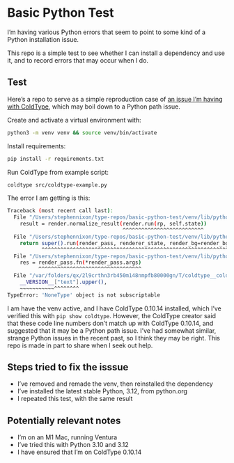 # Basic Python Test

I’m having various Python errors that seem to point to some kind of a Python installation issue.

This repo is a simple test to see whether I can install a dependency and use it, and to record errors that may occur when I do.

## Test

Here’s a repo to serve as a simple reproduction case of [an issue I’m having with ColdType](https://github.com/coldtype/coldtype/issues/151#issuecomment-1806587692), which may boil down to a Python path issue.

Create and activate a virtual environment with:

```sh
python3 -m venv venv && source venv/bin/activate
```

Install requirements:

```sh
pip install -r requirements.txt
```

Run ColdType from example script:

```sh
coldtype src/coldtype-example.py
```

The error I am getting is this:

```sh
Traceback (most recent call last):
  File "/Users/stephennixon/type-repos/basic-python-test/venv/lib/python3.11/site-packages/coldtype/renderer/__init__.py", line 548, in _single_thread_render
    result = render.normalize_result(render.run(rp, self.state))
                                     ^^^^^^^^^^^^^^^^^^^^^^^^^^
  File "/Users/stephennixon/type-repos/basic-python-test/venv/lib/python3.11/site-packages/coldtype/renderable/animation.py", line 214, in run
    return super().run(render_pass, renderer_state, render_bg=render_bg)
           ^^^^^^^^^^^^^^^^^^^^^^^^^^^^^^^^^^^^^^^^^^^^^^^^^^^^^^^^^^^^^
  File "/Users/stephennixon/type-repos/basic-python-test/venv/lib/python3.11/site-packages/coldtype/renderable/renderable.py", line 348, in run
    res = render_pass.fn(*render_pass.args)
          ^^^^^^^^^^^^^^^^^^^^^^^^^^^^^^^^^
  File "/var/folders/qx/2l9crthn3rb450m148nmpfb80000gn/T/coldtype__coldtype-example_s3xrswyr.py", line 16, in versioned_ƒVERSION
    __VERSION__["text"].upper(),
    ~~~~~~~~~~~^^^^^^^^
TypeError: 'NoneType' object is not subscriptable
```

I am have the venv active, and I have ColdType 0.10.14 installed, which I’ve verified this with `pip show coldtype`. However, the ColdType creator said that these code line numbers don’t match up with ColdType 0.10.14, and suggested that it may be a Python path issue. I’ve had somewhat similar, strange Python issues in the recent past, so I think they may be right. This repo is made in part to share when I seek out help.

## Steps tried to fix the isssue

- I’ve removed and remade the venv, then reinstalled the dependency
- I’ve installed the latest stable Python, 3.12, from python.org
- I repeated this test, with the same result
  
## Potentially relevant notes

- I’m on an M1 Mac, running Ventura
- I’ve tried this with Python 3.10 and 3.12
- I have ensured that I’m on ColdType 0.10.14
